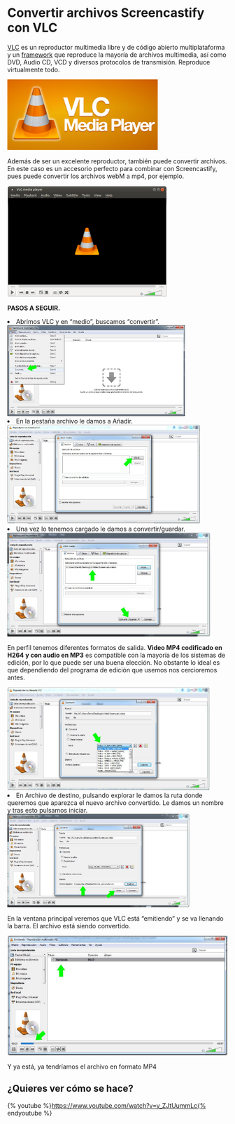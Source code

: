
# Convertir archivos Screencastify con VLC

[VLC](http://www.videolan.org/vlc/) es un reproductor multimedia libre y de código abierto multiplataforma y un [framework](https://es.wikipedia.org/wiki/Framework) que reproduce la mayoría de archivos multimedia, así como DVD, Audio CD, VCD y diversos protocolos de transmisión. Reproduce virtualmente todo.

<img src="img/Vlc.png" height="161" />

Además de ser un excelente reproductor, también puede convertir archivos. En este caso es un accesorio perfecto para combinar con Screencastify, pues puede convertir los archivos webM a mp4, por ejemplo.

<img src="img/Seleccion_485.png" height="253" />

**PASOS A SEGUIR.**

<li>
Abrimos VLC y en “medio”, buscamos “convertir”.
</li>

<img src="img/Seleccion_486.png" height="207" />

<li>
En la pestaña archivo le damos a Añadir.
</li>

<img src="img/Seleccion_487.png" height="226" />

<li>
Una vez lo tenemos cargado le damos a convertir/guardar.
</li>

<img src="img/Seleccion_488.png" height="237" />

En perfil tenemos diferentes formatos de salida. **Video MP4 codificado en H264 y con audio en MP3** es compatible con la mayoría de los sistemas de edición, por lo que puede ser una buena elección. No obstante lo ideal es que dependiendo del programa de edición que usemos nos cercioremos antes.

<img src="img/Seleccion_489.png" height="235" />

<li>
En Archivo de destino, pulsando explorar le damos la ruta donde queremos que aparezca el nuevo archivo convertido. Le damos un nombre y tras esto pulsamos iniciar.
</li>

<img src="img/Seleccion_490.png" height="213" />

En la ventana principal veremos que VLC está “emitiendo” y se va llenando la barra. El archivo está siendo convertido.

<img src="img/Seleccion_491.png" height="273" />

Y ya está, ya tendríamos el archivo en formato MP4



## ¿Quieres ver cómo se hace?
{% youtube %}https://www.youtube.com/watch?v=y_ZJtUummLc{% endyoutube %}

